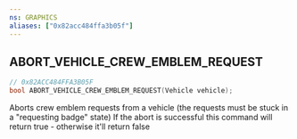 ```yaml
---
ns: GRAPHICS
aliases: ["0x82acc484ffa3b05f"]
---
```

## ABORT_VEHICLE_CREW_EMBLEM_REQUEST

```c
// 0x82ACC484FFA3B05F
bool ABORT_VEHICLE_CREW_EMBLEM_REQUEST(Vehicle vehicle);
```

Aborts crew emblem requests from a vehicle (the requests must be stuck in a "requesting badge" state) If the abort is successful this command will return true - otherwise it'll return false

